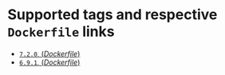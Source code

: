 # Supported tags and respective `Dockerfile` links

- [`7.2.0`, (*Dockerfile*)](https://github.com/outstand/docker-node-base/blob/master/7.2/Dockerfile)
- [`6.9.1`, (*Dockerfile*)](https://github.com/outstand/docker-node-base/blob/master/6.9/Dockerfile)
